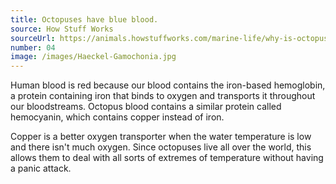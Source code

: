 ```yaml
---
title: Octopuses have blue blood.
source: How Stuff Works
sourceUrl: https://animals.howstuffworks.com/marine-life/why-is-octopus-blood-blue.htm
number: 04
image: /images/Haeckel-Gamochonia.jpg
---
```


Human blood is red because our blood contains the iron-based hemoglobin, a protein containing iron that binds to oxygen and transports it throughout our bloodstreams. Octopus blood contains a similar protein called hemocyanin, which contains copper instead of iron.

Copper is a better oxygen transporter when the water temperature is low and there isn't much oxygen. Since octopuses live all over the world, this allows them to deal with all sorts of extremes of temperature without having a panic attack.
